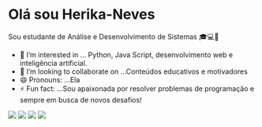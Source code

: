 # Olá sou Herika-Neves
Sou estudante de Análise e Desenvolvimento de Sistemas 🎓💻🤖

- 👀 I’m interested in ... Python, Java Script, desenvolvimento web e inteligência artificial.
- 💞️ I’m looking to collaborate on ...Conteúdos educativos e motivadores 
- 😄 Pronouns: ...Ela
- ⚡ Fun fact: ...Sou apaixonada por resolver problemas de programação e sempre em busca de novos desafios!

<!---
herika-dev/herika-dev is a ✨ special ✨ repository because its `README.md` (this file) appears on your GitHub profile.
You can click the Preview link to take a look at your changes.
--->
<div> 
  <a href="https://www.instagram.com/herikaramona/" target="_blank"><img src="https://img.shields.io/badge/-Instagram-%23E4405F?style=for-the-badge&logo=instagram&logoColor=white" target="_blank"></a>
 <a href="https://discord.gg/herikaramona" target="_blank"><img src="https://img.shields.io/badge/Discord-7289DA?style=for-the-badge&logo=discord&logoColor=white" target="_blank"></a> 
  <a href = "mailto:herika.pneves@gmail.com"><img src="https://img.shields.io/badge/-Gmail-%23333?style=for-the-badge&logo=gmail&logoColor=white" target="_blank"></a>
  <a href="https://www.linkedin.com/in/herikaneves/" target="_blank"><img src="https://img.shields.io/badge/-LinkedIn-%230077B5?style=for-the-badge&logo=linkedin&logoColor=white" target="_blank"></a> 
  
</div>

